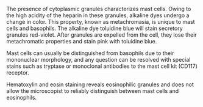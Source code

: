 The presence of cytoplasmic granules characterizes mast cells. Owing to the high acidity of the heparin in these granules, alkaline dyes undergo a change in color. This property, known as metachromasia, is unique to mast cells and basophils. The alkaline dye toluidine blue will stain secretory granules red-violet. After granules are expelled from the cell, they lose their metachromatic properties and stain pink with toluidine blue.

Mast cells can usually be distinguished from basophils due to their mononuclear morphology, and any question can be resolved with special stains such as tryptase or monoclonal antibodies to the mast cell kit (CD117) receptor.

Hematoxylin and eosin staining reveals eosinophilic granules and does not allow the microscopist to reliably distinguish between mast cells and eosinophils.